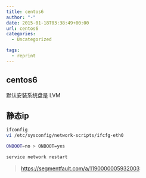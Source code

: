 ```yaml
---
title: centos6
author: "-"
date: 2015-01-18T03:38:49+00:00
url: centos6
categories:
  - Uncategorized

tags:
  - reprint
---
```

## centos6

默认安装系统盘是 LVM 

## 静态ip
```bash
ifconfig
vi /etc/sysconfig/network-scripts/ifcfg-eth0

ONBOOT=no > ONBOOT=yes

service network restart

```

>https://segmentfault.com/a/1190000005932003

